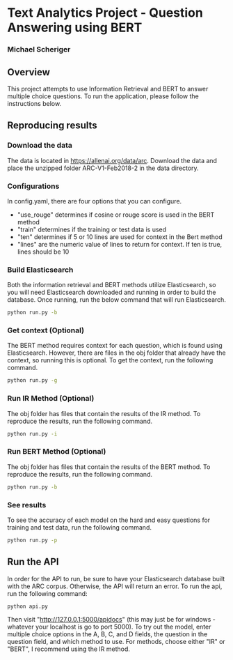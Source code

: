 # Text Analytics Project - Question Answering using BERT 
### Michael Scheriger

## Overview
This project attempts to use Information Retrieval and BERT to answer multiple choice questions. To run the application, please follow the instructions below.

## Reproducing results

### Download the data
The data is located in https://allenai.org/data/arc. Download the data and place the unzipped folder ARC-V1-Feb2018-2 in the data directory. 

### Configurations
In config.yaml, there are four options that you can configure. 
- "use_rouge" determines if cosine or rouge score is used in the BERT method
- "train" determines if the training or test data is used
- "ten" determines if 5 or 10 lines are used for context in the Bert method
- "lines" are the numeric value of lines to return for context. If ten is true, lines should be 10

### Build Elasticsearch
Both the information retrieval and BERT methods utilize Elasticsearch, so you will need Elasticsearch downloaded and running in order to build the database. Once running, run the below command that will run Elasticsearch.

```bash
python run.py -b
```

### Get context (Optional)
The BERT method requires context for each question, which is found using Elasticsearch. However, there are files in the obj folder that already have the context, so running this is optional. To get the context, run the following command.

```bash
python run.py -g
```

### Run IR Method (Optional)
The obj folder has files that contain the results of the IR method. To reproduce the results, run the following command.

```bash
python run.py -i
```

### Run BERT Method (Optional)
The obj folder has files that contain the results of the BERT method. To reproduce the results, run the following command.

```bash
python run.py -b
```

### See results
To see the accuracy of each model on the hard and easy questions for training and test data, run the following command.

```bash
python run.py -p
```

## Run the API
In order for the API to run, be sure to have your Elasticsearch database built with the ARC corpus. Otherwise, the API will return an error. To run the api, run the following command:

```bash
python api.py
```

Then visit "http://127.0.0.1:5000/apidocs" (this may just be for windows - whatever your localhost is go to port 5000). To try out the model, enter multiple choice options in the A, B, C, and D fields, the question in the question field, and which method to use. For methods, choose either "IR" or "BERT", I recommend using the IR method.
